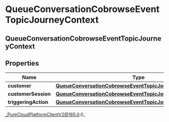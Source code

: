 # QueueConversationCobrowseEventTopicJourneyContext

## QueueConversationCobrowseEventTopicJourneyContext

## Properties

|Name | Type | Description | Notes|
|------------ | ------------- | ------------- | -------------|
| **customer** | [**QueueConversationCobrowseEventTopicJourneyCustomer**](QueueConversationCobrowseEventTopicJourneyCustomer) |  | [optional] |
| **customerSession** | [**QueueConversationCobrowseEventTopicJourneyCustomerSession**](QueueConversationCobrowseEventTopicJourneyCustomerSession) |  | [optional] |
| **triggeringAction** | [**QueueConversationCobrowseEventTopicJourneyAction**](QueueConversationCobrowseEventTopicJourneyAction) |  | [optional] |



_PureCloudPlatformClientV2@165.0.0_
